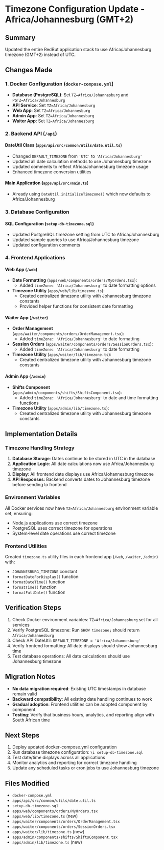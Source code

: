 # Timezone Configuration Update - Africa/Johannesburg (GMT+2)

## Summary
Updated the entire RedBut application stack to use Africa/Johannesburg timezone (GMT+2) instead of UTC.

## Changes Made

### 1. Docker Configuration (`docker-compose.yml`)
- **Database (PostgreSQL)**: Set `TZ=Africa/Johannesburg` and `PGTZ=Africa/Johannesburg`
- **API Service**: Set `TZ=Africa/Johannesburg`
- **Web App**: Set `TZ=Africa/Johannesburg`
- **Admin App**: Set `TZ=Africa/Johannesburg`
- **Waiter App**: Set `TZ=Africa/Johannesburg`

### 2. Backend API (`/api`)
#### DateUtil Class (`apps/api/src/common/utils/date.util.ts`)
- Changed `DEFAULT_TIMEZONE` from `'UTC'` to `'Africa/Johannesburg'`
- Updated all date calculation methods to use Johannesburg timezone
- Updated comments to reflect Africa/Johannesburg timezone usage
- Enhanced timezone conversion utilities

#### Main Application (`apps/api/src/main.ts`)
- Already using `DateUtil.initializeTimezone()` which now defaults to Africa/Johannesburg

### 3. Database Configuration
#### SQL Configuration (`setup-db-timezone.sql`)
- Updated PostgreSQL timezone setting from UTC to Africa/Johannesburg
- Updated sample queries to use Africa/Johannesburg timezone
- Updated configuration comments

### 4. Frontend Applications

#### Web App (`/web`)
- **Date Formatting** (`apps/web/components/orders/MyOrders.tsx`):
  - Added `timeZone: 'Africa/Johannesburg'` to date formatting options
- **Timezone Utility** (`apps/web/lib/timezone.ts`):
  - Created centralized timezone utility with Johannesburg timezone constants
  - Provided helper functions for consistent date formatting

#### Waiter App (`/waiter`)
- **Order Management** (`apps/waiter/components/orders/OrderManagement.tsx`):
  - Added `timeZone: 'Africa/Johannesburg'` to date formatting
- **Session Orders** (`apps/waiter/components/orders/SessionOrders.tsx`):
  - Added `timeZone: 'Africa/Johannesburg'` to date formatting
- **Timezone Utility** (`apps/waiter/lib/timezone.ts`):
  - Created centralized timezone utility with Johannesburg timezone constants

#### Admin App (`/admin`)
- **Shifts Component** (`apps/admin/components/shifts/ShiftsComponent.tsx`):
  - Added `timeZone: 'Africa/Johannesburg'` to date and time formatting functions
- **Timezone Utility** (`apps/admin/lib/timezone.ts`):
  - Created centralized timezone utility with Johannesburg timezone constants

## Implementation Details

### Timezone Handling Strategy
1. **Database Storage**: Dates continue to be stored in UTC in the database
2. **Application Logic**: All date calculations now use Africa/Johannesburg timezone
3. **Display**: All frontend date displays use Africa/Johannesburg timezone
4. **API Responses**: Backend converts dates to Johannesburg timezone before sending to frontend

### Environment Variables
All Docker services now have `TZ=Africa/Johannesburg` environment variable set, ensuring:
- Node.js applications use correct timezone
- PostgreSQL uses correct timezone for operations
- System-level date operations use correct timezone

### Frontend Utilities
Created `timezone.ts` utility files in each frontend app (`/web`, `/waiter`, `/admin`) with:
- `JOHANNESBURG_TIMEZONE` constant
- `formatDateForDisplay()` function
- `formatDateTime()` function  
- `formatTime()` function
- `formatFullDate()` function

## Verification Steps
1. Check Docker environment variables: `TZ=Africa/Johannesburg` set for all services
2. Verify PostgreSQL timezone: Run `SHOW timezone;` should return `Africa/Johannesburg`
3. Check API DateUtil: `DEFAULT_TIMEZONE = 'Africa/Johannesburg'`
4. Verify frontend formatting: All date displays should show Johannesburg time
5. Test database operations: All date calculations should use Johannesburg timezone

## Migration Notes
- **No data migration required**: Existing UTC timestamps in database remain valid
- **Backward compatibility**: All existing date handling continues to work
- **Gradual adoption**: Frontend utilities can be adopted component by component
- **Testing**: Verify that business hours, analytics, and reporting align with South African time

## Next Steps
1. Deploy updated docker-compose.yml configuration
2. Run database timezone configuration: `\i setup-db-timezone.sql`
3. Test date/time displays across all applications
4. Monitor analytics and reporting for correct timezone handling
5. Update any scheduled tasks or cron jobs to use Johannesburg timezone

## Files Modified
- `docker-compose.yml`
- `apps/api/src/common/utils/date.util.ts`
- `setup-db-timezone.sql`
- `apps/web/components/orders/MyOrders.tsx`
- `apps/web/lib/timezone.ts` (new)
- `apps/waiter/components/orders/OrderManagement.tsx`
- `apps/waiter/components/orders/SessionOrders.tsx`
- `apps/waiter/lib/timezone.ts` (new)
- `apps/admin/components/shifts/ShiftsComponent.tsx`
- `apps/admin/lib/timezone.ts` (new)
